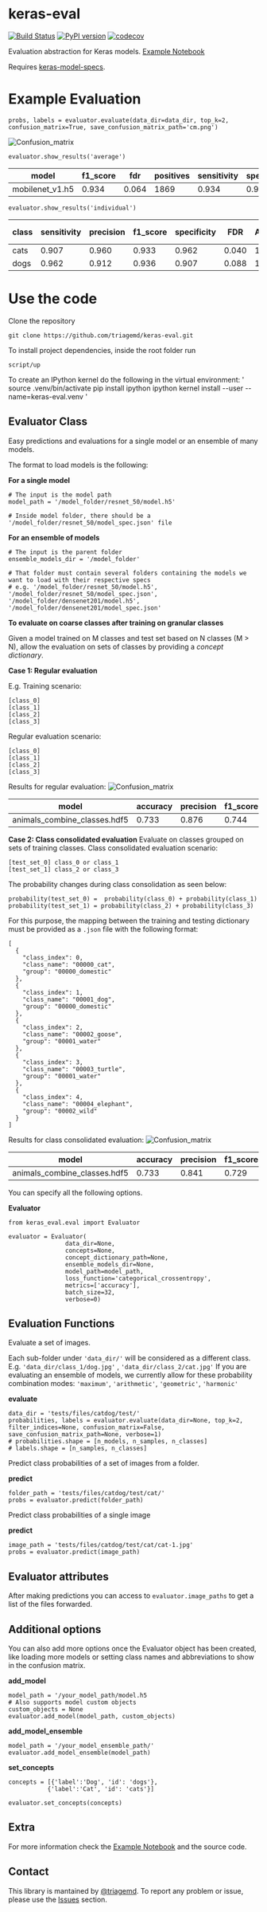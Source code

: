 # keras-eval

[![Build Status](https://travis-ci.org/triagemd/keras-eval.svg?branch=master)](https://travis-ci.org/triagemd/keras-eval)
[![PyPI version](https://badge.fury.io/py/keras-eval.svg)](https://badge.fury.io/py/keras-eval)
[![codecov](https://codecov.io/gh/triagemd/keras-eval/branch/master/graph/badge.svg)](https://codecov.io/gh/triagemd/keras-eval)

Evaluation abstraction for Keras models. [Example Notebook](https://github.com/triagemd/keras-eval/blob/master/example.ipynb)

Requires [keras-model-specs](https://github.com/triagemd/keras-model-specs).

# Example Evaluation

`probs, labels = evaluator.evaluate(data_dir=data_dir, top_k=2, confusion_matrix=True, save_confusion_matrix_path='cm.png')`

![Confusion_matrix](https://github.com/triagemd/keras-eval/blob/master/figs/confusion_matrix.png)

`evaluator.show_results('average')`

model | f1_score | fdr | positives | sensitivity | specificity | auroc | negatives | precision | accuracy
-- | -- | -- | -- | -- | -- | -- | -- | -- | --
mobilenet_v1.h5 | 0.934 | 0.064 | 1869 | 0.934 | 0.934 | 0.807 | 131 | 0.936 | 0.934

`evaluator.show_results('individual')`

class | sensitivity | precision | f1_score | specificity | FDR | AUROC | TP | FP | FN | % of samples
-- | -- | -- | -- | -- | -- | -- | -- | -- | -- | --
cats | 0.907 | 0.960 | 0.933 | 0.962 | 0.040 | 1.0 | 907 | 38 | 93 | 50.0
dogs | 0.962 | 0.912 | 0.936 | 0.907 | 0.088 | 1.0 | 962 | 93 | 38 | 50.0



# Use the code

Clone the repository

`git clone https://github.com/triagemd/keras-eval.git`

To install project dependencies, inside the root folder run

`script/up`

To create an IPython kernel do the following in the virtual environment:
'
source .venv/bin/activate
pip install ipython
ipython kernel install --user --name=keras-eval.venv
'
## Evaluator Class

Easy predictions and evaluations for a single model or an ensemble of many models.

The format to load models is the following:

**For a single model**

```
# The input is the model path
model_path = '/model_folder/resnet_50/model.h5'

# Inside model folder, there should be a '/model_folder/resnet_50/model_spec.json' file
```

**For an ensemble of models**
```
# The input is the parent folder
ensemble_models_dir = '/model_folder'

# That folder must contain several folders containing the models we want to load with their respective specs
# e.g. '/model_folder/resnet_50/model.h5', '/model_folder/resnet_50/model_spec.json', '/model_folder/densenet201/model.h5', '/model_folder/densenet201/model_spec.json'

```
**To evaluate on coarse classes after training on granular classes**

Given a model trained on M classes and test set based on N classes (M > N), allow the evaluation on sets of classes by providing a *concept dictionary*.

**Case 1: Regular evaluation**

E.g. 
Training scenario:
```
[class_0]
[class_1]
[class_2]
[class_3]
```
Regular evaluation scenario:
```
[class_0]
[class_1]
[class_2]
[class_3]
```
Results for regular evaluation:
![Confusion_matrix](https://github.com/triagemd/keras-eval/blob/master/figs/confusion_matrix_granular.png)

model | accuracy | precision | f1_score | number_of_samples | number_of_classes
-- | -- | -- | -- | -- | -- 
animals_combine_classes.hdf5 | 0.733 | 0.876 | 0.744 | 15 | 5

**Case 2: Class consolidated evaluation**
Evaluate on classes grouped on sets of training classes.
Class consolidated evaluation scenario:
```
[test_set_0] class_0 or class_1
[test_set_1] class_2 or class_3
```

The probability changes during class consolidation as seen below:
```
probability(test_set_0) =  probability(class_0) + probability(class_1)
probability(test_set_1) = probability(class_2) + probability(class_3)
```
For this purpose, the mapping between the training and testing dictionary must be provided as a `.json` file with the following format:
```
[
  {
    "class_index": 0,
    "class_name": "00000_cat",
    "group": "00000_domestic"
  },
  {
    "class_index": 1,
    "class_name": "00001_dog",
    "group": "00000_domestic"
  },
  {
    "class_index": 2,
    "class_name": "00002_goose",
    "group": "00001_water"
  },
  {
    "class_index": 3,
    "class_name": "00003_turtle",
    "group": "00001_water"
  },
  {
    "class_index": 4,
    "class_name": "00004_elephant",
    "group": "00002_wild"
  }
]
```
Results for class consolidated evaluation:
![Confusion_matrix](https://github.com/triagemd/keras-eval/blob/master/figs/confusion_matrix_coarse.png)

model | accuracy | precision | f1_score | number_of_samples	| number_of_classes
-- | -- | -- | -- | -- | -- 
animals_combine_classes.hdf5 | 0.733 | 0.841	| 0.729	| 15	| 3 

You can specify all the following options.

**Evaluator**

```
from keras_eval.eval import Evaluator

evaluator = Evaluator(
                data_dir=None,
                concepts=None,
                concept_dictionary_path=None,
                ensemble_models_dir=None,
                model_path=model_path,
                loss_function='categorical_crossentropy',
                metrics=['accuracy'],
                batch_size=32,
                verbose=0)
```

## Evaluation Functions

Evaluate a set of images.

Each sub-folder under `'data_dir/'` will be considered as a different class. E.g. `'data_dir/class_1/dog.jpg'` , `'data_dir/class_2/cat.jpg'`
If you are evaluating an ensemble of models, we currently allow for these probability combination modes: `'maximum'`, `'arithmetic'`, `'geometric'`, `'harmonic'`

**evaluate**
```
data_dir = 'tests/files/catdog/test/'
probabilities, labels = evaluator.evaluate(data_dir=None, top_k=2, filter_indices=None, confusion_matrix=False, save_confusion_matrix_path=None, verbose=1)
# probabilities.shape = [n_models, n_samples, n_classes]
# labels.shape = [n_samples, n_classes]
```

Predict class probabilities of a set of images from a folder.

**predict**
```
folder_path = 'tests/files/catdog/test/cat/'
probs = evaluator.predict(folder_path)
```

Predict class probabilities of a single image

**predict**
```
image_path = 'tests/files/catdog/test/cat/cat-1.jpg'
probs = evaluator.predict(image_path)
```

## Evaluator attributes

After making predictions you can access to `evaluator.image_paths` to get a list of the files forwarded.

## Additional options

You can also add more options once the Evaluator object has been created, like loading more models
or setting class names and abbreviations to show in the confusion matrix.

**add_model**

```
model_path = '/your_model_path/model.h5
# Also supports model custom objects
custom_objects = None
evaluator.add_model(model_path, custom_objects)
```


**add_model_ensemble**

```
model_path = '/your_model_ensemble_path/'
evaluator.add_model_ensemble(model_path)
```

**set_concepts**

```
concepts = [{'label':'Dog', 'id': 'dogs'},
           {'label':'Cat', 'id': 'cats'}]

evaluator.set_concepts(concepts)
```

## Extra

For more information check the [Example Notebook](https://github.com/triagemd/keras-eval/blob/master/example.ipynb) and the source code. 

## Contact

This library is mantained by [@triagemd](https://github.com/triagemd).
To report any problem or issue, please use the [Issues](https://github.com/triagemd/keras-eval/issues) section. 
